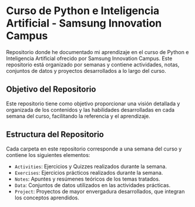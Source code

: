 # Curso de Python e Inteligencia Artificial - Samsung Innovation Campus

Repositorio donde he documentado mi aprendizaje en el curso de Python e Inteligencia Artificial ofrecido por Samsung Innovation Campus. Este repositorio está organizado por semanas y contiene actividades, notas, conjuntos de datos y proyectos desarrollados a lo largo del curso.

## Objetivo del Repositorio

Este repositorio tiene como objetivo proporcionar una visión detallada y organizada de los contenidos y las habilidades desarrolladas en cada semana del curso, facilitando la referencia y el aprendizaje.

## Estructura del Repositorio

Cada carpeta en este repositorio corresponde a una semana del curso y contiene los siguientes elementos:

- `Activities`: Ejercicios y Quizzes  realizados durante la semana.
- `Exercises`: Ejercicios prácticos realizados durante la semana.
- `Notes`: Apuntes y resúmenes teóricos de los temas tratados.
- `Data`: Conjuntos de datos utilizados en las actividades prácticas.
- `Project`: Proyectos de mayor envergadura desarrollados, que integran los conceptos aprendidos.
